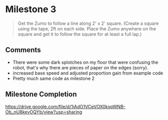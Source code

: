 # Milestone 3
> Get the Zumo to follow a line along 2' x 2' square. (Create a square using the tape, 2ft on each side. Place the Zumo anywhere on the square and get it to follow the square for at least a full lap.)

## Comments
- There were some dark splotches on my floor that were confusing the robot, that's why there are pieces of paper on the edges (sorry).
- increased base speed and adjusted proportion gain from example code
- Pretty much same code as milestone 2

## Milestone Completion
https://drive.google.com/file/d/1iAdO1VCeVOX0kspWNB-Ob_nU8kevOQYb/view?usp=sharing 
